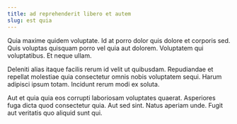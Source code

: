 ```yaml
---
title: ad reprehenderit libero et autem
slug: est quia
---
```


Quia maxime quidem voluptate. Id at porro dolor quis dolore et corporis sed. Quis voluptas quisquam porro vel quia aut dolorem. Voluptatem qui voluptatibus. Et neque ullam.

Deleniti alias itaque facilis rerum id velit ut quibusdam. Repudiandae et repellat molestiae quia consectetur omnis nobis voluptatem sequi. Harum adipisci ipsum totam. Incidunt rerum modi ex soluta.

Aut et quia quia eos corrupti laboriosam voluptates quaerat. Asperiores fuga dicta quod consectetur quia. Aut sed sint. Natus aperiam unde. Fugit aut veritatis quo aliquid sunt qui.
